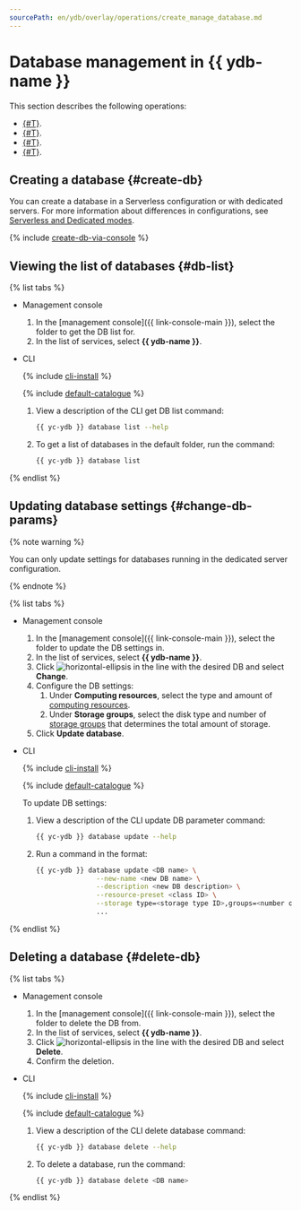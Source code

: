 ```yaml
---
sourcePath: en/ydb/overlay/operations/create_manage_database.md
---
```

# Database management in {{ ydb-name }}

This section describes the following operations:

* [{#T}](#create-db).
* [{#T}](#db-list).
* [{#T}](#change-db-params).
* [{#T}](#delete-db).

## Creating a database {#create-db}

You can create a database in a Serverless configuration or with dedicated servers. For more information about differences in configurations, see [Serverless and Dedicated modes](../concepts/serverless_and_dedicated.md).

{% include [create-db-via-console](../_includes/create-db-via-console.md) %}

## Viewing the list of databases {#db-list}

{% list tabs %}

* Management console
   1. In the [management console]({{ link-console-main }}), select the folder to get the DB list for.
   1. In the list of services, select **{{ ydb-name }}**.

* CLI

   {% include [cli-install](../../_includes/cli-install.md) %}

   {% include [default-catalogue](../../_includes/default-catalogue.md) %}

   1. View a description of the CLI get DB list command:

      ```bash
      {{ yc-ydb }} database list --help
      ```

   1. To get a list of databases in the default folder, run the command:

      ```bash
      {{ yc-ydb }} database list
      ```

{% endlist %}

## Updating database settings {#change-db-params}

{% note warning %}

You can only update settings for databases running in the dedicated server configuration.

{% endnote %}

{% list tabs %}

* Management console
   1. In the [management console]({{ link-console-main }}), select the folder to update the DB settings in.
   1. In the list of services, select **{{ ydb-name }}**.
   1. Click ![horizontal-ellipsis](../../_assets/horizontal-ellipsis.svg) in the line with the desired DB and select **Change**.
   1. Configure the DB settings:
      1. Under **Computing resources**, select the type and amount of [computing resources](../concepts/databases.md#compute-units).
      1. Under **Storage groups**, select the disk type and number of [storage groups](../concepts/databases.md#storage-groups) that determines the total amount of storage.
   1. Click **Update database**.

* CLI

   {% include [cli-install](../../_includes/cli-install.md) %}

   {% include [default-catalogue](../../_includes/default-catalogue.md) %}

   To update DB settings:

   1. View a description of the CLI update DB parameter command:

      ```bash
      {{ yc-ydb }} database update --help
      ```

   1. Run a command in the format:

      ```bash
      {{ yc-ydb }} database update <DB name> \
                     --new-name <new DB name> \
                     --description <new DB description> \
                     --resource-preset <class ID> \
                     --storage type=<storage type ID>,groups=<number of storage groups>
                     ...
      ```

{% endlist %}

## Deleting a database {#delete-db}

{% list tabs %}

* Management console
   1. In the [management console]({{ link-console-main }}), select the folder to delete the DB from.
   1. In the list of services, select **{{ ydb-name }}**.
   1. Click ![horizontal-ellipsis](../../_assets/horizontal-ellipsis.svg) in the line with the desired DB and select **Delete**.
   1. Confirm the deletion.

* CLI

   {% include [cli-install](../../_includes/cli-install.md) %}

   {% include [default-catalogue](../../_includes/default-catalogue.md) %}

   1. View a description of the CLI delete database command:

      ```bash
      {{ yc-ydb }} database delete --help
      ```

   1. To delete a database, run the command:

      ```bash
      {{ yc-ydb }} database delete <DB name>
      ```

{% endlist %}

